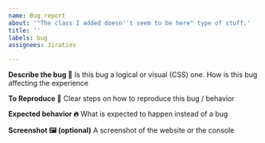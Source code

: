```yaml
---
name: Bug report
about: '"The class I added doesn''t seem to be here" type of stuff.'
title: ''
labels: bug
assignees: Jiraties

---
```


**Describe the bug 🔎**
Is this bug a logical or visual (CSS) one. How is this bug affecting the experience

**To Reproduce 🧪**
Clear steps on how to reproduce this bug / behavior

**Expected behavior 🔥**
What is expected to happen instead of a bug

**Screenshot 🖼️ (optional)**
A screenshot of the website or the console
